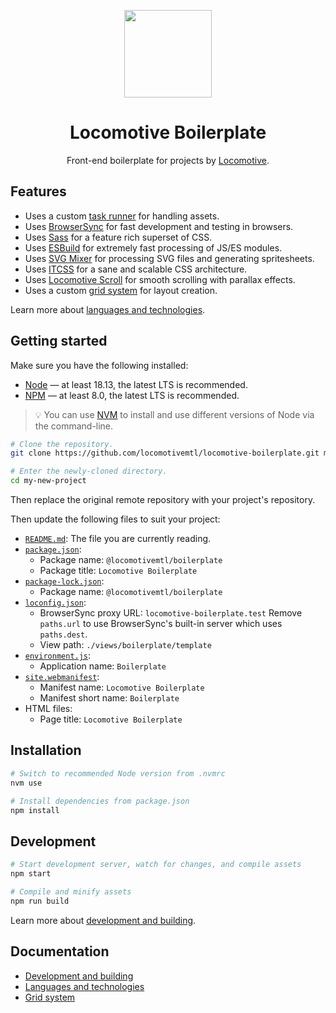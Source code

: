 <p align="center">
    <a href="https://github.com/locomotivemtl/locomotive-boilerplate">
        <img src="https://user-images.githubusercontent.com/4596862/54868065-c2aea200-4d5e-11e9-9ce3-e0013c15f48c.png" height="140">
    </a>
</p>
<h1 align="center">Locomotive Boilerplate</h1>
<p align="center">Front-end boilerplate for projects by <a href="https://locomotive.ca/">Locomotive</a>.</p>

## Features

* Uses a custom [task runner](docs/development.md) for handling assets.
* Uses [BrowserSync] for fast development and testing in browsers.
* Uses [Sass] for a feature rich superset of CSS.
* Uses [ESBuild] for extremely fast processing of JS/ES modules.
* Uses [SVG Mixer] for processing SVG files and generating spritesheets.
* Uses [ITCSS] for a sane and scalable CSS architecture.
* Uses [Locomotive Scroll] for smooth scrolling with parallax effects.
* Uses a custom [grid system](docs/grid.md) for layout creation.

Learn more about [languages and technologies](docs/technologies.md).

## Getting started

Make sure you have the following installed:

* [Node] — at least 18.13, the latest LTS is recommended.
* [NPM] — at least 8.0, the latest LTS is recommended.

> 💡 You can use [NVM] to install and use different versions of Node via the command-line.

```sh
# Clone the repository.
git clone https://github.com/locomotivemtl/locomotive-boilerplate.git my-new-project

# Enter the newly-cloned directory.
cd my-new-project
```

Then replace the original remote repository with your project's repository.

Then update the following files to suit your project:

* [`README.md`](README.md):
  The file you are currently reading.
* [`package.json`](package.json):
  * Package name: `@locomotivemtl/boilerplate`
  * Package title: `Locomotive Boilerplate`
* [`package-lock.json`](package-lock.json):
  * Package name: `@locomotivemtl/boilerplate`
* [`loconfig.json`](loconfig.json):
  * BrowserSync proxy URL: `locomotive-boilerplate.test`
    Remove `paths.url` to use BrowserSync's built-in server which uses `paths.dest`.
  * View path: `./views/boilerplate/template`
* [`environment.js`](assets/scripts/utils/environment.js):
  * Application name: `Boilerplate`
* [`site.webmanifest`](www/site.webmanifest):
  * Manifest name: `Locomotive Boilerplate`
  * Manifest short name: `Boilerplate`
* HTML files:
  * Page title: `Locomotive Boilerplate`

## Installation

```sh
# Switch to recommended Node version from .nvmrc
nvm use

# Install dependencies from package.json
npm install
```

## Development

```sh
# Start development server, watch for changes, and compile assets
npm start

# Compile and minify assets
npm run build
```

Learn more about [development and building](docs/development.md).

## Documentation

* [Development and building](docs/development.md)
* [Languages and technologies](docs/technologies.md)
* [Grid system](docs/grid.md)

[BrowserSync]:       https://npmjs.com/package/browser-sync
[ESBuild]:           https://npmjs.com/package/esbuild
[ITCSS]:             https://itcss.io/
[Locomotive Scroll]: https://npmjs.com/package/locomotive-scroll
[modularJS]:         https://npmjs.com/package/modujs
[modularLoad]:       https://npmjs.com/package/modularload
[Sass]:              https://sass-lang.com/
[SVG Mixer]:         https://npmjs.com/package/svg-mixer
[Node]:              https://nodejs.org/
[NPM]:               https://npmjs.com/
[NVM]:               https://github.com/nvm-sh/nvm

